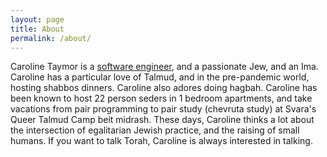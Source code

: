 ```yaml
---
layout: page
title: About
permalink: /about/
---
```


Caroline Taymor is a [software engineer](https://tech.taymor.io), and a passionate Jew, and an Ima. Caroline has a particular love of Talmud, and in the pre-pandemic world, hosting shabbos dinners. Caroline also adores doing hagbah. Caroline has been known to host 22 person seders in 1 bedroom apartments, and take vacations from pair programming to pair study (chevruta study) at Svara's Queer Talmud Camp beit midrash. These days, Caroline thinks a lot about the intersection of egalitarian Jewish practice, and the raising of small humans. If you want to talk Torah, Caroline is always interested in talking.